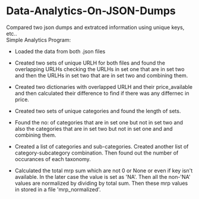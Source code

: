 # Data-Analytics-On-JSON-Dumps
Compared two json dumps and extratced information using unique keys, etc..                                                                                                             
Simple Analytics Program:                                                                                                                       
* Loaded the data from both .json files

* Created two sets of unique URLH for both files and found the overlapping URLHs checking the URLHs in set one that are in set two and then the URLHs in set two that are in set two and combining them.
* Created two dictionaries with overlapped URLH and their price_available and then calculated their difference to find if there was any differnec in price.
* Created two sets of unique categories and found the length of sets.
* Found the no: of categories that are in set one but not in set two and also the categories that are in set two but not in set one and and combining them.
* Created a list of categories and sub-categories. Created another list of category-subcategory combination. Then found out the number of occurances of each taxonomy.
* Calculated the total mrp sum which are not 0 or None or even if key isn't available. In the later case the value is set as 'NA'. Then all the non-'NA' values are normalized by dividing by total sum. Then these mrp values in stored in a file 'mrp_normalized'. 
  
